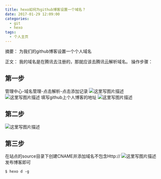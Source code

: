 ```yaml
---
title: hexo如何为github博客设置一个域名？
date: 2017-01-29 12:09:00
categories:
  - git
  - hexo
tags:
  - 个人主页
---
```

摘要：
	为我们的github博客设置一个个人域名
<!--more-->
正文：
	我的域名是在腾讯去注册的，那就应该去腾讯云解析域名。
操作步骤：
## 第一步
管理中心-域名管理-点击解析-点击添加记录
![这里写图片描述](http://img.blog.csdn.net/20170129115704677?watermark/2/text/aHR0cDovL2Jsb2cuY3Nkbi5uZXQvYTEyNzQ2MjQ5OTQ=/font/5a6L5L2T/fontsize/400/fill/I0JBQkFCMA==/dissolve/70/gravity/SouthEast)
![这里写图片描述](http://img.blog.csdn.net/20170129115714974?watermark/2/text/aHR0cDovL2Jsb2cuY3Nkbi5uZXQvYTEyNzQ2MjQ5OTQ=/font/5a6L5L2T/fontsize/400/fill/I0JBQkFCMA==/dissolve/70/gravity/SouthEast)
填写github上个人博客的地址
![这里写图片描述](http://img.blog.csdn.net/20170129115722943?watermark/2/text/aHR0cDovL2Jsb2cuY3Nkbi5uZXQvYTEyNzQ2MjQ5OTQ=/font/5a6L5L2T/fontsize/400/fill/I0JBQkFCMA==/dissolve/70/gravity/SouthEast)
## 第二步
![这里写图片描述](http://img.blog.csdn.net/20170129115904271?watermark/2/text/aHR0cDovL2Jsb2cuY3Nkbi5uZXQvYTEyNzQ2MjQ5OTQ=/font/5a6L5L2T/fontsize/400/fill/I0JBQkFCMA==/dissolve/70/gravity/SouthEast)
## 第三步
在站点的source目录下创建CNAME并添加域名不包含Http://
![这里写图片描述](http://img.blog.csdn.net/20170129120048006?watermark/2/text/aHR0cDovL2Jsb2cuY3Nkbi5uZXQvYTEyNzQ2MjQ5OTQ=/font/5a6L5L2T/fontsize/400/fill/I0JBQkFCMA==/dissolve/70/gravity/SouthEast)
发布博客即可

```
$ hexo d -g
```

